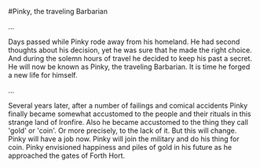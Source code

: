 #Pinky, the traveling Barbarian

...

Days passed while Pinky rode away from his homeland. He had second thoughts
about his decision, yet he was sure that he made the right choice. And during
the solemn hours of travel he decided to keep his past a secret. He will now be
known as Pinky, the traveling Barbarian. It is time he forged a new life for
himself.

...

Several years later, after a number of failings and comical accidents Pinky
finally became somewhat accustomed to the people and their rituals in this
strange land of Ironfire. Also he became accustomed to the thing they call
'gold' or 'coin'. Or more precisely, to the lack of it. But this will change.
Pinky will have a job now. Pinky will join the military and do his thing for
coin. Pinky envisioned happiness and piles of gold in his future as he
approached the gates of Forth Hort.

